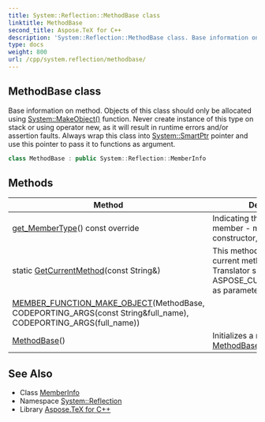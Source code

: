 ```yaml
---
title: System::Reflection::MethodBase class
linktitle: MethodBase
second_title: Aspose.TeX for C++
description: 'System::Reflection::MethodBase class. Base information on method. Objects of this class should only be allocated using System::MakeObject() function. Never create instance of this type on stack or using operator new, as it will result in runtime errors and/or assertion faults. Always wrap this class into System::SmartPtr pointer and use this pointer to pass it to functions as argument in C++.'
type: docs
weight: 800
url: /cpp/system.reflection/methodbase/
---
```

## MethodBase class


Base information on method. Objects of this class should only be allocated using [System::MakeObject()](../../system/makeobject/) function. Never create instance of this type on stack or using operator new, as it will result in runtime errors and/or assertion faults. Always wrap this class into [System::SmartPtr](../../system/smartptr/) pointer and use this pointer to pass it to functions as argument.

```cpp
class MethodBase : public System::Reflection::MemberInfo
```

## Methods

| Method | Description |
| --- | --- |
| [get_MemberType](./get_membertype/)() const override | Indicating the type of the member - method, constructor, event, and so on. |
| static [GetCurrentMethod](./getcurrentmethod/)(const String\&) | This method allows getting current method name. Translator substitutes ASPOSE_CURRENT_FUNCTION as parameter automatically. |
| [MEMBER_FUNCTION_MAKE_OBJECT](./member_function_make_object/)(MethodBase, CODEPORTING_ARGS(const String\&full_name), CODEPORTING_ARGS(full_name)) |  |
| [MethodBase](./methodbase/)() | Initializes a new instance of the [MethodBase](./) class. |
## See Also

* Class [MemberInfo](../memberinfo/)
* Namespace [System::Reflection](../)
* Library [Aspose.TeX for C++](../../)
